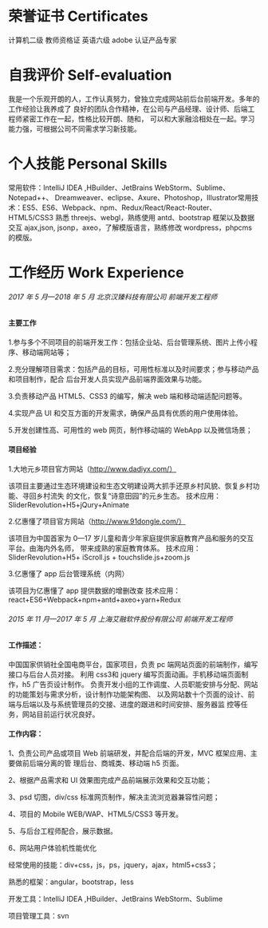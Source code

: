 
# 荣誉证书 Certificates #
计算机二级 教师资格证 英语六级 adobe 认证产品专家

# 自我评价 Self-evaluation #
我是一个乐观开朗的人，工作认真努力，曾独立完成网站前后台前端开发。多年的工作经验让我养成了
良好的团队合作精神，在公司与产品经理、设计师、后端工程师紧密工作在一起，性格比较开朗、随和，
可以和大家融洽相处在一起。学习能力强，可根据公司不同需求学习新技能。

# 个人技能 Personal Skills #
常用软件：IntelliJ IDEA ,HBuilder、JetBrains WebStorm、Sublime、Notepad++、 Dreamweaver、eclipse、Axure、Photoshop，Illustrator常用技术：ES5、ES6、Webpack、npm、Redux/React/React-Router、HTML5/CSS3 熟悉 threejs、webgl，熟练使用 antd、bootstrap 框架以及数据交互 ajax,json, jsonp，axeo，了解模版语言，熟练修改 wordpress，phpcms 的模版。


# 工作经历 Work Experience #
###### 2017 年 5 月—2018 年 5 月 北京汉臻科技有限公司 前端开发工程师 ######
#### 主要工作 ####
1.参与多个不同项目的前端开发工作：包括企业站、后台管理系统、图片上传小程序、移动端网站等；

2.充分理解项目需求：包括产品的目标，可用性标准以及时间要求；参与移动产品和项目制作，配合
后台开发人员实现产品前端界面效果与功能。

3.负责移动产品 HTML5、CSS3 的编写，解决 web 端和移动端适配问题等。

4.实现产品 UI 和交互方面的开发需求，确保产品具有优质的用户使用体验。

5.开发创建性高、可用性的 web 网页，制作移动端的 WebApp 以及微信场景；

#### 项目经验 ####

1.大地元乡项目官方网站（http://www.dadiyx.com/）

该项目主要通过生态环境建设和生态文明建设两大抓手还原乡村风貌、恢复乡村功能、寻回乡村流失
的文化，恢复“诗意田园”的元乡生态。
技术应用：SliderRevolution+H5+jQury+Animate

2.亿惠懂了项目官方网站（http://www.91dongle.com/）

该项目为中国首家为 0—17 岁儿童和青少年家庭提供家庭教育产品和服务的交互平台。由海内外名师，
带来成熟的家庭教育体系。
技术应用：SliderRevolution+H5+ iScroll.js + touchslide.js+zoom.js

3.亿惠懂了 app 后台管理系统（内网）

该项目为亿惠懂了 app 提供数据的增删改查
技术应用：react+ES6+Webpack+npm+antd+axeo+yarn+Redux


###### 2015 年 11 月—2017 年 5 月 上海艾融软件股份有限公司 前端开发工程师 ######
#### 工作描述： ####
中国国家供销社全国电商平台，国家项目，负责 pc 端网站页面的前端制作，编写接口与后台人员对接。 利用 css3和 jquery 编写页面动画。手机移动端页面制作，h5 广告页设计制作。 负责开发小组的工作调度、人员职能安排与分配、网站的功能策划与需求分析，设计制作功能架构图、 以及网站数十个页面的设计、前端与后端以及与系统管理员的交接、进度的跟进和时间安排、服务器监 控等任务，网站目前运行状况良好。


#### 工作内容： ####
1、负责公司产品或项目 Web 前端研发，并配合后端的开发，MVC 框架应用、主要做前后端分离的管 理后台、商城类、移动端 h5 页面。

2、根据产品需求和 UI 效果图完成产品前端展示效果和交互功能；

3、psd 切图，div/css 标准网页制作，解决主流浏览器兼容性问题；

4、项目的 Mobile WEB/WAP、HTML5/CSS3 等开发。

5、与后台工程师配合，展示数据。

6、网站用户体验机性能优化

经常使用的技能：div+css，js，ps，jquery，ajax，html5+css3；

熟悉的框架：angular，bootstrap，less

开发工具：IntelliJ IDEA ,HBuilder、JetBrains WebStorm、Sublime

项目管理工具：svn

